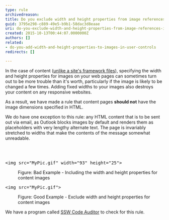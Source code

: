 ```yaml
---
type: rule
archivedreason: 
title: Do you exclude width and height properties from image references in content?
guid: 3795e298-c889-49e5-b9b1-58dac3d8eaae
uri: do-you-exclude-width-and-height-properties-from-image-references-in-content
created: 2015-10-13T00:44:07.0000000Z
authors: []
related:
- do-you-add-width-and-height-properties-to-images-in-user-controls
redirects: []

---
```



<p>In the case of content (<a href="#ImagesSizeProperties1">unlike a site's framework files</a>), specifying the width and height 
			properties for images on your web pages can sometimes turn out to be more trouble than it's worth, particularly if the image is likely to 
			be changed a few times. Adding fixed widths to your images also destroys your content on any responsive websites.</p><p>As a result, we have made a rule that content pages <b>should not</b> have the image dimensions specified in HTML.</p><p>We do have one exception to this rule&#58; any HTML content that is to be sent out via email, as Outlook blocks images by default and 
			renders them as placeholders with very lengthy alternate text. The page is invariably stretched to widths that make the 
			contents of the message somewhat unreadable.</p>
<br><excerpt class='endintro'></excerpt><br>
<dl class="badCode"><dt><pre>&lt;img src=&quot;MyPic.gif&quot; width=&quot;93&quot; height=&quot;25&quot;&gt;</pre></dt><dd>Figure&#58; Bad Example - Including the width and height properties for content images</dd></dl><dl class="goodCode"><dt><pre>&lt;img src=&quot;MyPic.gif&quot;&gt;</pre></dt><dd>Figure&#58; Good Example - Exclude width and height properties for content images</dd></dl><p><span class="productBox">We have a program called <a href="https&#58;//www.ssw.com.au/ssw/CodeAuditor/">SSW Code Auditor</a> to check for this rule.</span></p>


